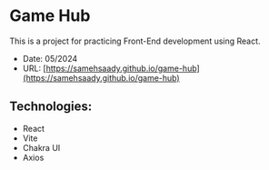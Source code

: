 # Game Hub

This is a project for practicing Front-End development using React.

- Date: 05/2024
- URL: [https://samehsaady.github.io/game-hub](https://samehsaady.github.io/game-hub)

## Technologies:

- React
- Vite
- Chakra UI
- Axios
